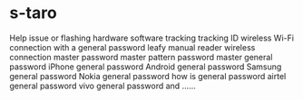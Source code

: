 # s-taro
Help 
 issue or flashing hardware software tracking tracking ID wireless Wi-Fi connection with a general password leafy manual reader wireless connection master password master pattern password master general password iPhone general password Android general password Samsung general password Nokia general password how is general password airtel general password vivo general password and ......

